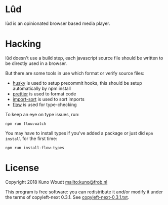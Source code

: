 # Lûd

lûd is an opinionated browser based media player.

# Hacking

lûd doesn't use a build step, each javascript source file should be written to be
directly used in a browser.

But there are some tools in use which format or verify source files:

-   [husky](https://github.com/typicode/husky) is used to setup precommit hooks,
    this should be setup automatically by npm install
-   [prettier](https://prettier.io/) is used to format code
-   [import-sort](https://github.com/renke/import-sort) is used to sort imports
-   [flow](https://flow.org/) is used for type-checking

To keep an eye on type issues, run:

    npm run flow:watch

You may have to install types if you've added a package or just did
`npm install` for the first time:

    npm run install-flow-types

# License

Copyright 2018 Kuno Woudt <mailto:kuno@frob.nl>

This program is free software: you can redistribute it and/or modify
it under the terms of copyleft-next 0.3.1. See
[copyleft-next-0.3.1.txt](copyleft-next-0.3.1.txt).
